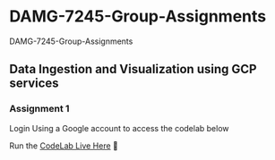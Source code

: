 # DAMG-7245-Group-Assignments
DAMG-7245-Group-Assignments

## Data Ingestion and Visualization using GCP services
### Assignment 1

Login Using a Google account to access the codelab below

Run the [CodeLab Live Here](https://codelabs-preview.appspot.com/?file_id=1PctEbzkwbyFJlADhzmLieD-Jzh-_xK5x-QO1SedG3xY#7) :rocket:
